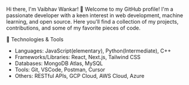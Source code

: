 Hi there, I'm Vaibhav Wankar! 👋
Welcome to my GitHub profile! I'm a passionate developer with a keen interest in web development, machine learning, and open source. Here you'll find a collection of my projects, contributions, and some of my favorite pieces of code.

🔧 Technologies & Tools
- Languages: JavaScript(elementary), Python(Intermediate), C++
- Frameworks/Libraries: React, Next.js, Tailwind CSS
- Databases: MongoDB Atlas, MySQL
- Tools: Git, VSCode, Postman, Cursor
- Others: RESTful APIs, GCP Cloud, AWS Cloud, Azure 

<!---
VaibhavForWork12/VaibhavForWork12 is a ✨ special ✨ repository because its `README.md` (this file) appears on your GitHub profile.
You can click the Preview link to take a look at your changes.
--->
